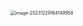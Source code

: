 <img src="/Users/ruichengm/knowledge_repository/fivePenLearning/2.种类/a.assets//image-20231229164149958.png" alt="image-20231229164149958" style="zoom:50%;" />

